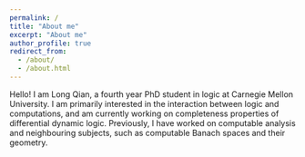 ```yaml
---
permalink: /
title: "About me"
excerpt: "About me"
author_profile: true
redirect_from: 
  - /about/
  - /about.html
---
```


Hello! I am Long Qian, a fourth year PhD student in logic at Carnegie Mellon University. I am primarily interested in the interaction between logic
and computations, and am currently working on completeness properties of differential dynamic logic. Previously, I have worked on computable analysis and neighbouring subjects, such
as computable Banach spaces and their geometry.
